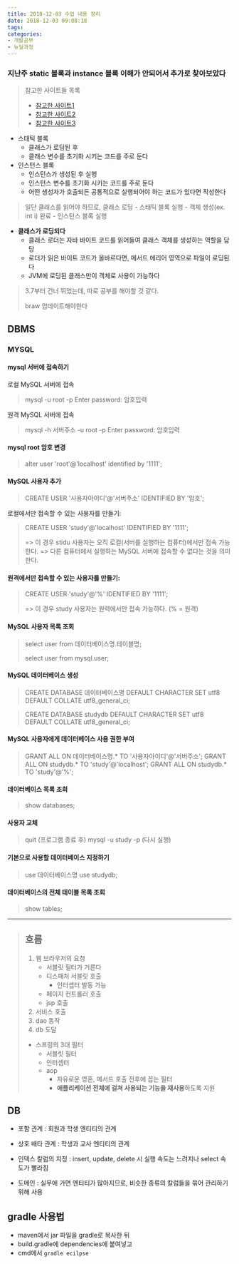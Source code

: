 ```yaml
---
title: 2018-12-03 수업 내용 정리
date: 2018-12-03 09:08:18
tags:
categories:
- 개발공부
- 뉴딜과정
---
```


### 지난주 static 블록과 instance 블록 이해가 안되어서 추가로 찾아보았다

> 참고한 사이트들 목록
>
> - [참고한 사이트1](http://uoonleen.tistory.com/6)
> - [참고한 사이트2](https://sarc.io/index.php/java/473-2016-05-31-15-48-27)
> - [참고한 사이트3](http://futurists.tistory.com/43)



- 스태틱 블록
  - 클래스가 로딩된 후
  - 클래스 변수를 초기화 시키는 코드를 주로 둔다
- 인스턴스 블록
  - 인스턴스가 생성된 후 실행
  - 인스턴스 변수를 초기화 시키는 코드를 주로 둔다
  - 어떤 생성자가 호출되든 공통적으로 실행되어야 하는 코드가 있다면 작성한다

> 일단 클래스를 읽어야 하므로, 클래스 로딩 - 스태틱 블록 실행 - 객체 생성(ex. int i) 완료 - 인스턴스 블록 실행

- **클래스가 로딩되다**
  - 클래스 로더는 자바 바이트 코드를 읽어들여 클래스 객체를 생성하는 역할을 담당
  - 로더가 읽은 바이트 코드가 올바르다면, 메서드 에리어 영역으로 파일이 로딩된다
  - JVM에 로딩된 클래스만이 객체로 사용이 가능하다

> 3.7부터 건너 뛰었는데, 따로 공부를 해야할 것 같다.
>
> braw 업데이트해야한다

## DBMS

### MYSQL

#### mysql 서버에 접속하기
로컬 MySQL 서버에 접속
> mysql -u root -p
> Enter password: 암호입력

원격 MySQL 서버에 접속
> mysql -h 서버주소 -u root -p
> Enter password: 암호입력

#### mysql root 암호 변경
> alter user 'root'@'localhost' identified by '1111';

#### MySQL 사용자 추가
> CREATE USER '사용자아이디'@'서버주소' IDENTIFIED BY '암호';

로컬에서만 접속할 수 있는 사용자를 만들기:
> CREATE USER 'study'@'localhost' IDENTIFIED BY '1111';
>
> => 이 경우 stidu 사용자는 오직 로컬(서버를 실행하는 컴퓨터)에서만 접속 가능한다.
> => 다른 컴퓨터에서 실행하는 MySQL 서버에 접속할 수 없다는 것을 의미한다.

#### 원격에서만 접속할 수 있는 사용자를 만들기:

> CREATE USER 'study'@'%' IDENTIFIED BY '1111';
>
> => 이 경우 study 사용자는 원력에서만 접속 가능하다. (% = 원격)

#### MySQL 사용자 목록 조회
> select user from 데이터베이스명.테이블명;
>
> select user from mysql.user;

#### MySQL 데이터베이스 생성
> CREATE DATABASE 데이터베이스명
> DEFAULT CHARACTER SET utf8
> DEFAULT COLLATE utf8_general_ci;

> CREATE DATABASE studydb
> DEFAULT CHARACTER SET utf8
> DEFAULT COLLATE utf8_general_ci;

#### MySQL 사용자에게 데이터베이스 사용 권한 부여
> GRANT ALL ON 데이터베이스명.* TO '사용자아이디'@'서버주소';
> GRANT ALL ON studydb.* TO 'study'@'localhost';
> GRANT ALL ON studydb.* TO 'study'@'%';

#### 데이터베이스 목록 조회

> show databases;

#### 사용자 교체

> quit    (프로그램 종료 후)
> mysql -u study -p   (다시 실행)

#### 기본으로 사용할 데이터베이스 지정하기
> use 데이터베이스명
> use studydb;

#### 데이터베이스의 전체 테이블 목록 조회
> show tables;

---

> ## 흐름
>
> 1. 웹 브라우저의 요청
>    - 서블릿 필터가 거른다
>    - 디스패처 서블릿 호출
>      - 인터셉터 발동 가능
>    - 페이지 컨트롤러 호출
>    - jsp 호출
> 2. 서비스 호출
> 3. dao 동작
> 4. db 도달
>
>
>
> - 스프링의 3대 필터
>   - 서블릿 필터
>   - 인터셉터
>   - aop
>     - 자유로운 영혼, 메서드 호출 전후에 꼽는 필터
>     - **애플리케이션 전체에 걸쳐 사용되는 기능을 재사용**하도록 지원

## DB

- 포함 관계 : 회원과 학생 엔티티의 관계
- 상호 배타 관계 : 학생과 교사 엔티티의 관계

- 인덱스 칼럼의 지정
  :  insert, update, delete 시 실행 속도는 느려지나 select 속도가 빨라짐
- 도메인 : 실무에 가면 엔티티가 많아지므로, 비슷한 종류의 칼럼들을 묶어 관리하기 위해 사용

## gradle 사용법

- maven에서 jar 파일을 gradle로 복사한 뒤
- build.gradle에 dependencies에 붙여넣고
- cmd에서 `gradle ecilpse`

